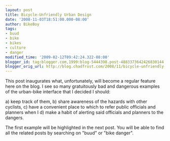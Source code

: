 ```yaml
---
layout: post
title: Bicycle-Unfriendly Urban Design
date: '2008-11-03T18:51:00.000-08:00'
author: BikeBoy
tags:
- buud
- bike
- bikes
- culture
- danger
modified_time: '2009-02-12T09:42:24.322-08:00'
blogger_id: tag:blogger.com,1999:blog-5444398.post-4883373642426830144
blogger_orig_url: http://blog.chadfrost.com/2008/11/bicycle-unfriendly-urban-design.html
---
```


This post inaugurates what, unfortunately, will become a regular feature here 
on the blog. I see so many gratuitously bad and dangerous examples of the 
urban-bike interface that I decided I should: 

a) keep track of them, 
b) share awareness of the hazards with other cyclists, 
c) have a convenient place to which to refer public officials and planners 
when I 
d) make a habit of alerting said officials and planners to the dangers. 

The first example will be highlighted in the next post. You will be able to 
find all the related posts by searching on "buud" or "bike danger". 